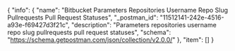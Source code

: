 {
  "info": {
    "name": "Bitbucket Parameters Repositories Username Repo Slug Pullrequests Pull Request  Statuses",
    "_postman_id": "11512141-242e-4516-a93e-f69427d3f21c",
    "description": "Parameters repositories username repo slug pullrequests pull request  statuses",
    "schema": "https://schema.getpostman.com/json/collection/v2.0.0/"
  },
  "item": []
}
